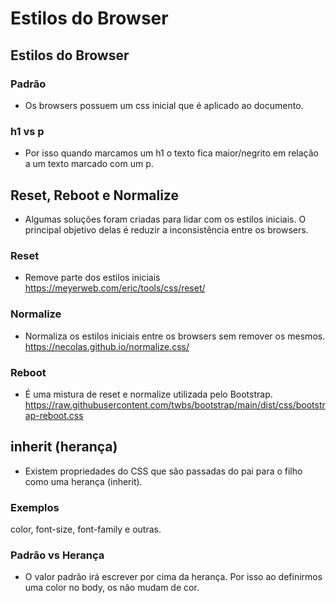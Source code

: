 # Estilos do Browser

## Estilos do Browser
### Padrão
* Os browsers possuem um css inicial que é aplicado ao documento.

### h1 vs p
* Por isso quando marcamos um h1 o texto fica maior/negrito em relação a um texto marcado com um p.

## Reset, Reboot e Normalize
* Algumas soluções foram criadas para lidar com os estilos iniciais. O principal objetivo delas é reduzir a inconsistência entre os browsers.

### Reset
* Remove parte dos estilos iniciais
https://meyerweb.com/eric/tools/css/reset/

### Normalize
* Normaliza os estilos iniciais entre os browsers sem remover os mesmos.
https://necolas.github.io/normalize.css/

### Reboot
* É uma mistura de reset e normalize utilizada pelo Bootstrap.
https://raw.githubusercontent.com/twbs/bootstrap/main/dist/css/bootstrap-reboot.css

## inherit (herança)
* Existem propriedades do CSS que são passadas do pai para o filho como uma herança (inherit).

### Exemplos
color, font-size, font-family e outras.

### Padrão vs Herança
* O valor padrão irá escrever por cima da herança. Por isso ao definirmos uma color no body, os <a> não mudam de cor.